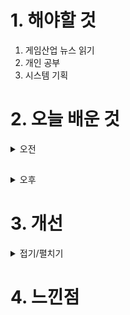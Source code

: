 
# 1. 해야할 것

1. 게임산업 뉴스 읽기 
2. 개인 공부  
3. 시스템 기획



# 2. 오늘 배운 것

<details>
<summary>오전</summary>


</details>

##

<details>
<summary>오후</summary>


</details>




# 3. 개선


<details>
<summary>접기/펼치기</summary>


</details>



# 4. 느낀점


